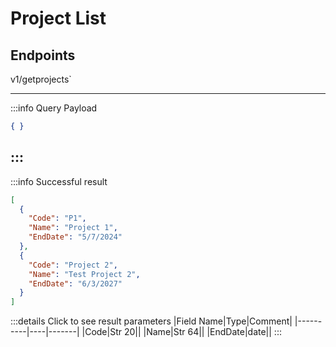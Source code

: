 # Project List

## Endpoints

<!--@include: @/dist/md/api_url.md-->v1/getprojects`

---
:::info Query Payload
```json
{ }
```
:::
---
:::info Successful result
```json
[
  {
    "Code": "P1",
    "Name": "Project 1",
    "EndDate": "5/7/2024"
  },
  {
    "Code": "Project 2",
    "Name": "Test Project 2",
    "EndDate": "6/3/2027"
  }
]
```

:::details Click to see result parameters
|Field Name|Type|Comment|
|----------|----|-------|
|Code|Str 20||
|Name|Str 64||
|EndDate|date||
:::